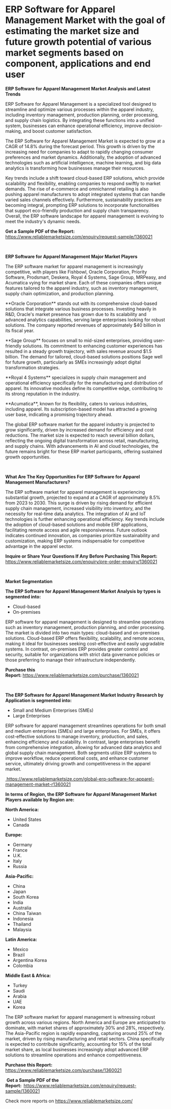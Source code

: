 <p><h1>ERP Software for Apparel Management Market with the goal of estimating the market size and future growth potential of various market segments based on component, applications and end user</h1></p><p><strong>ERP Software for Apparel Management Market Analysis and Latest Trends</strong></p>
<p><p>ERP Software for Apparel Management is a specialized tool designed to streamline and optimize various processes within the apparel industry, including inventory management, production planning, order processing, and supply chain logistics. By integrating these functions into a unified system, businesses can enhance operational efficiency, improve decision-making, and boost customer satisfaction.</p><p>The ERP Software for Apparel Management Market is expected to grow at a CAGR of 14.8% during the forecast period. This growth is driven by the increasing need for companies to adapt to rapidly changing consumer preferences and market dynamics. Additionally, the adoption of advanced technologies such as artificial intelligence, machine learning, and big data analytics is transforming how businesses manage their resources.</p><p>Key trends include a shift toward cloud-based ERP solutions, which provide scalability and flexibility, enabling companies to respond swiftly to market demands. The rise of e-commerce and omnichannel retailing is also pushing apparel manufacturers to adopt integrated systems that can handle varied sales channels effectively. Furthermore, sustainability practices are becoming integral, prompting ERP solutions to incorporate functionalities that support eco-friendly production and supply chain transparency. Overall, the ERP software landscape for apparel management is evolving to meet the industry's dynamic needs.</p></p>
<p><strong>Get a Sample PDF of the Report:&nbsp;</strong> <a href="https://www.reliablemarketsize.com/enquiry/request-sample/1360021?utm_campaign=2744&utm_medium=2&utm_source=Github&utm_content=ia&utm_term=22032025&utm_id=erp-software-for-apparel-management">https://www.reliablemarketsize.com/enquiry/request-sample/1360021</a></p>
<p>&nbsp;</p>
<p><strong>ERP Software for Apparel Management Major Market Players</strong></p>
<p><p>The ERP software market for apparel management is increasingly competitive, with players like Fishbowl, Oracle Corporation, Priority Software, Prodsmart, Deskera, Royal 4 Systems, Sage Group, MRPeasy, and Acumatica vying for market share. Each of these companies offers unique features tailored to the apparel industry, such as inventory management, supply chain optimization, and production planning.</p><p>**Oracle Corporation** stands out with its comprehensive cloud-based solutions that integrate various business processes. Investing heavily in R&D, Oracle's market presence has grown due to its scalability and advanced analytics capabilities, serving large enterprises looking for robust solutions. The company reported revenues of approximately $40 billion in its fiscal year.</p><p>**Sage Group** focuses on small to mid-sized enterprises, providing user-friendly solutions. Its commitment to enhancing customer experiences has resulted in a steady growth trajectory, with sales revenue around $1.5 billion. The demand for tailored, cloud-based solutions positions Sage well for future growth, particularly as SMEs increasingly adopt digital transformation strategies.</p><p>**Royal 4 Systems** specializes in supply chain management and operational efficiency specifically for the manufacturing and distribution of apparel. Its innovative modules define its competitive edge, contributing to its strong reputation in the industry. </p><p>**Acumatica**, known for its flexibility, caters to various industries, including apparel. Its subscription-based model has attracted a growing user base, indicating a promising trajectory ahead.</p><p>The global ERP software market for the apparel industry is projected to grow significantly, driven by increased demand for efficiency and cost reductions. The market size is expected to reach several billion dollars, reflecting the ongoing digital transformation across retail, manufacturing, and supply chains. With advancements in AI and cloud technologies, the future remains bright for these ERP market participants, offering sustained growth opportunities.</p></p>
<p>&nbsp;</p>
<p><strong>What Are The Key Opportunities For ERP Software for Apparel Management Manufacturers?</strong></p>
<p><p>The ERP software market for apparel management is experiencing substantial growth, projected to expand at a CAGR of approximately 8.5% from 2023 to 2030. This surge is driven by rising demand for efficient supply chain management, increased visibility into inventory, and the necessity for real-time data analytics. The integration of AI and IoT technologies is further enhancing operational efficiency. Key trends include the adoption of cloud-based solutions and mobile ERP applications, facilitating remote access and agile responsiveness. Future outlook indicates continued innovation, as companies prioritize sustainability and customization, making ERP systems indispensable for competitive advantage in the apparel sector.</p></p>
<p><strong>Inquire or Share Your Questions If Any Before Purchasing This Report:</strong> <a href="https://www.reliablemarketsize.com/enquiry/pre-order-enquiry/1360021?utm_campaign=2744&utm_medium=2&utm_source=Github&utm_content=ia&utm_term=22032025&utm_id=erp-software-for-apparel-management">https://www.reliablemarketsize.com/enquiry/pre-order-enquiry/1360021</a></p>
<p>&nbsp;</p>
<p><strong>Market Segmentation</strong></p>
<p><strong>The ERP Software for Apparel Management Market Analysis by types is segmented into:</strong></p>
<p><ul><li>Cloud-based</li><li>On-premises</li></ul></p>
<p><p>ERP software for apparel management is designed to streamline operations such as inventory management, production planning, and order processing. The market is divided into two main types: cloud-based and on-premises solutions. Cloud-based ERP offers flexibility, scalability, and remote access, making it ideal for businesses seeking cost-effective and easily upgradable systems. In contrast, on-premises ERP provides greater control and security, suitable for organizations with strict data governance policies or those preferring to manage their infrastructure independently.</p></p>
<p><strong>Purchase this Report:&nbsp;</strong><a href="https://www.reliablemarketsize.com/purchase/1360021?utm_campaign=2744&utm_medium=2&utm_source=Github&utm_content=ia&utm_term=22032025&utm_id=erp-software-for-apparel-management">https://www.reliablemarketsize.com/purchase/1360021</a></p>
<p>&nbsp;</p>
<p><strong>The ERP Software for Apparel Management Market Industry Research by Application is segmented into:</strong></p>
<p><ul><li>Small and Medium Enterprises (SMEs)</li><li>Large Enterprises</li></ul></p>
<p><p>ERP software for apparel management streamlines operations for both small and medium enterprises (SMEs) and large enterprises. For SMEs, it offers cost-effective solutions to manage inventory, production, and sales, enhancing efficiency and scalability. In contrast, large enterprises benefit from comprehensive integration, allowing for advanced data analytics and global supply chain management. Both segments utilize ERP systems to improve workflow, reduce operational costs, and enhance customer service, ultimately driving growth and competitiveness in the apparel market.</p></p>
<p><a href="https://www.reliablemarketsize.com/global-erp-software-for-apparel-management-market-r1360021?utm_campaign=2744&utm_medium=2&utm_source=Github&utm_content=ia&utm_term=22032025&utm_id=erp-software-for-apparel-management">&nbsp;https://www.reliablemarketsize.com/global-erp-software-for-apparel-management-market-r1360021</a></p>
<p><strong>In terms of Region, the ERP Software for Apparel Management Market Players available by Region are:</strong></p>
<p>
    <p> <strong> North America: </strong>
        <ul>
            <li>United States</li>
            <li>Canada</li>
        </ul>
        </p> 
    <p> <strong> Europe: </strong>
        <ul>
            <li>Germany</li>
            <li>France</li>
            <li>U.K.</li>
            <li>Italy</li>
            <li>Russia</li>
        </ul>
        </p> 
    <p> <strong> Asia-Pacific: </strong>
        <ul>
            <li>China</li>
            <li>Japan</li>
            <li>South Korea</li>
            <li>India</li>
            <li>Australia</li>
            <li>China Taiwan</li>
            <li>Indonesia</li>
            <li>Thailand</li>
            <li>Malaysia</li>
        </ul>
        </p> 
    <p> <strong> Latin America: </strong>
        <ul>
            <li>Mexico</li>
            <li>Brazil</li>
            <li>Argentina Korea</li>
            <li>Colombia</li>
        </ul>
        </p> 
    <p> <strong> Middle East & Africa: </strong>
        <ul>
            <li>Turkey</li>
            <li>Saudi</li>
            <li>Arabia</li>
            <li>UAE</li>
            <li>Korea</li>
        </ul>
    </p>
    </p>
<p><p>The ERP software market for apparel management is witnessing robust growth across various regions. North America and Europe are anticipated to dominate, with market shares of approximately 30% and 28%, respectively. The Asia-Pacific region is rapidly expanding, capturing around 25% of the market, driven by rising manufacturing and retail sectors. China specifically is expected to contribute significantly, accounting for 15% of the total market share, as local businesses increasingly adopt advanced ERP solutions to streamline operations and enhance competitiveness.</p></p>
<p><strong>Purchase this Report: </strong><a href="https://www.reliablemarketsize.com/purchase/1360021?utm_campaign=2744&utm_medium=2&utm_source=Github&utm_content=ia&utm_term=22032025&utm_id=erp-software-for-apparel-management">https://www.reliablemarketsize.com/purchase/1360021</a></p>
<p>&nbsp;<strong>Get a Sample PDF of the Report:&nbsp;&nbsp;</strong><a href="https://www.reliablemarketsize.com/enquiry/request-sample/1360021?utm_campaign=2744&utm_medium=2&utm_source=Github&utm_content=ia&utm_term=22032025&utm_id=erp-software-for-apparel-management">https://www.reliablemarketsize.com/enquiry/request-sample/1360021</a></p>
<p><strong></strong></p>
<p>Check more reports on <a href="https://www.reliablemarketsize.com/?utm_campaign=2744&utm_medium=2&utm_source=Github&utm_content=ia&utm_term=22032025&utm_id=erp-software-for-apparel-management">https://www.reliablemarketsize.com/</a></p>
